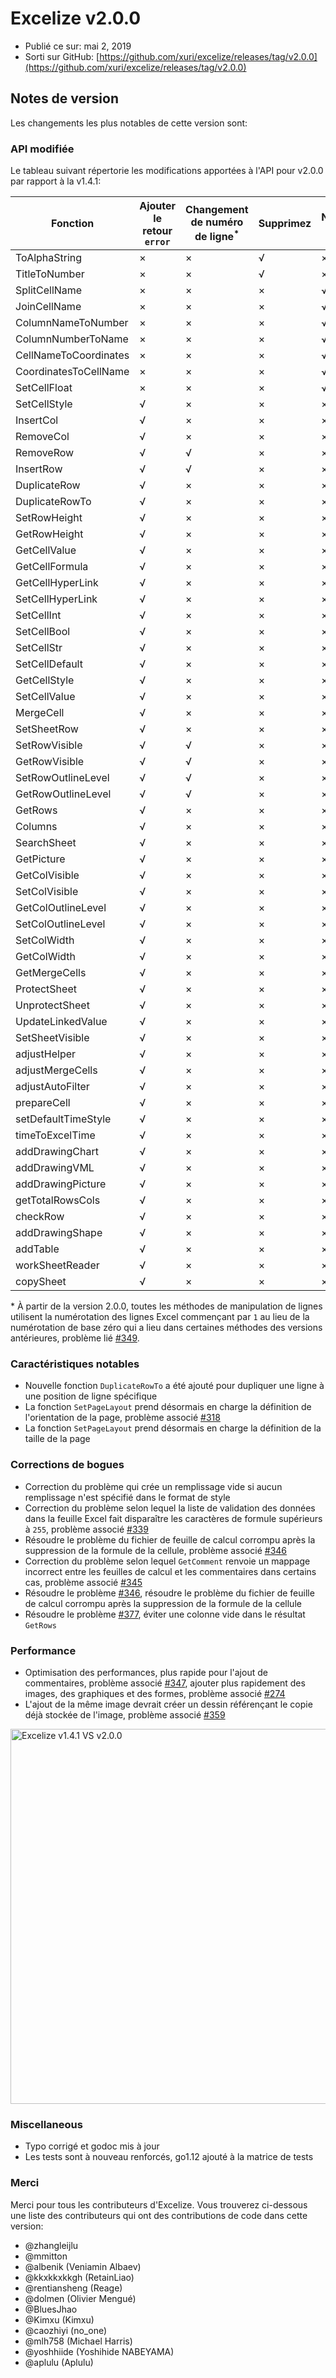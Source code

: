# Excelize v2.0.0

* Publié ce sur: mai 2, 2019
* Sorti sur GitHub: [https://github.com/xuri/excelize/releases/tag/v2.0.0](https://github.com/xuri/excelize/releases/tag/v2.0.0)

## Notes de version

Les changements les plus notables de cette version sont:

### API modifiée

Le tableau suivant répertorie les modifications apportées à l'API pour v2.0.0 par rapport à la v1.4.1:

|Fonction|Ajouter le retour `error`|Changement de numéro de ligne<sup>\*</sup>|Supprimez|Nouvel ajout|
|---|---|---|---|---|
|ToAlphaString|&times;|&times;|&radic;|&times;|
|TitleToNumber|&times;|&times;|&radic;|&times;|
|SplitCellName|&times;|&times;|&times;|&radic;|
|JoinCellName|&times;|&times;|&times;|&radic;|
|ColumnNameToNumber|&times;|&times;|&times;|&radic;|
|ColumnNumberToName|&times;|&times;|&times;|&radic;|
|CellNameToCoordinates|&times;|&times;|&times;|&radic;|
|CoordinatesToCellName|&times;|&times;|&times;|&radic;|
|SetCellFloat|&times;|&times;|&times;|&radic;|
|SetCellStyle|&radic;|&times;|&times;|&times;|
|InsertCol|&radic;|&times;|&times;|&times;|
|RemoveCol|&radic;|&times;|&times;|&times;|
|RemoveRow|&radic;|&radic;|&times;|&times;|
|InsertRow|&radic;|&radic;|&times;|&times;|
|DuplicateRow|&radic;|&times;|&times;|&times;|
|DuplicateRowTo|&radic;|&times;|&times;|&times;|
|SetRowHeight|&radic;|&times;|&times;|&times;|
|GetRowHeight|&radic;|&times;|&times;|&times;|
|GetCellValue|&radic;|&times;|&times;|&times;|
|GetCellFormula|&radic;|&times;|&times;|&times;|
|GetCellHyperLink|&radic;|&times;|&times;|&times;|
|SetCellHyperLink|&radic;|&times;|&times;|&times;|
|SetCellInt|&radic;|&times;|&times;|&times;|
|SetCellBool|&radic;|&times;|&times;|&times;|
|SetCellStr|&radic;|&times;|&times;|&times;|
|SetCellDefault|&radic;|&times;|&times;|&times;|
|GetCellStyle|&radic;|&times;|&times;|&times;|
|SetCellValue|&radic;|&times;|&times;|&times;|
|MergeCell|&radic;|&times;|&times;|&times;|
|SetSheetRow|&radic;|&times;|&times;|&times;|
|SetRowVisible|&radic;|&radic;|&times;|&times;|
|GetRowVisible|&radic;|&radic;|&times;|&times;|
|SetRowOutlineLevel|&radic;|&radic;|&times;|&times;|
|GetRowOutlineLevel|&radic;|&radic;|&times;|&times;|
|GetRows|&radic;|&times;|&times;|&times;|
|Columns|&radic;|&times;|&times;|&times;|
|SearchSheet|&radic;|&times;|&times;|&times;|
|GetPicture|&radic;|&times;|&times;|&times;|
|GetColVisible|&radic;|&times;|&times;|&times;|
|SetColVisible|&radic;|&times;|&times;|&times;|
|GetColOutlineLevel|&radic;|&times;|&times;|&times;|
|SetColOutlineLevel|&radic;|&times;|&times;|&times;|
|SetColWidth|&radic;|&times;|&times;|&times;|
|GetColWidth|&radic;|&times;|&times;|&times;|
|GetMergeCells|&radic;|&times;|&times;|&times;|
|ProtectSheet|&radic;|&times;|&times;|&times;|
|UnprotectSheet|&radic;|&times;|&times;|&times;|
|UpdateLinkedValue|&radic;|&times;|&times;|&times;|
|SetSheetVisible|&radic;|&times;|&times;|&times;|
|adjustHelper|&radic;|&times;|&times;|&times;|
|adjustMergeCells|&radic;|&times;|&times;|&times;|
|adjustAutoFilter|&radic;|&times;|&times;|&times;|
|prepareCell|&radic;|&times;|&times;|&times;|
|setDefaultTimeStyle|&radic;|&times;|&times;|&times;|
|timeToExcelTime|&radic;|&times;|&times;|&times;|
|addDrawingChart|&radic;|&times;|&times;|&times;|
|addDrawingVML|&radic;|&times;|&times;|&times;|
|addDrawingPicture|&radic;|&times;|&times;|&times;|
|getTotalRowsCols|&radic;|&times;|&times;|&times;|
|checkRow|&radic;|&times;|&times;|&times;|
|addDrawingShape|&radic;|&times;|&times;|&times;|
|addTable|&radic;|&times;|&times;|&times;|
|workSheetReader|&radic;|&times;|&times;|&times;|
|copySheet|&radic;|&times;|&times;|&times;|

\* À partir de la version 2.0.0, toutes les méthodes de manipulation de lignes utilisent la numérotation des lignes Excel commençant par `1` au lieu de la numérotation de base zéro qui a lieu dans certaines méthodes des versions antérieures, problème lié [#349](https://github.com/xuri/excelize/issues/349).

### Caractéristiques notables

* Nouvelle fonction `DuplicateRowTo` a été ajouté pour dupliquer une ligne à une position de ligne spécifique
* La fonction `SetPageLayout` prend désormais en charge la définition de l'orientation de la page, problème associé [#318](https://github.com/xuri/excelize/issues/318)
* La fonction `SetPageLayout` prend désormais en charge la définition de la taille de la page

### Corrections de bogues

* Correction du problème qui crée un remplissage vide si aucun remplissage n'est spécifié dans le format de style
* Correction du problème selon lequel la liste de validation des données dans la feuille Excel fait disparaître les caractères de formule supérieurs à `255`, problème associé [#339](https://github.com/xuri/excelize/issues/339)
* Résoudre le problème du fichier de feuille de calcul corrompu après la suppression de la formule de la cellule, problème associé [#346](https://github.com/xuri/excelize/issues/346)
* Correction du problème selon lequel `GetComment` renvoie un mappage incorrect entre les feuilles de calcul et les commentaires dans certains cas, problème associé [#345](https://github.com/xuri/excelize/issues/345)
* Résoudre le problème [#346](https://github.com/xuri/excelize/issues/346), résoudre le problème du fichier de feuille de calcul corrompu après la suppression de la formule de la cellule
* Résoudre le problème [#377](https://github.com/xuri/excelize/issues/377), éviter une colonne vide dans le résultat `GetRows`

### Performance

* Optimisation des performances, plus rapide pour l'ajout de commentaires, problème associé [#347](https://github.com/xuri/excelize/issues/347), ajouter plus rapidement des images, des graphiques et des formes, problème associé [#274](https://github.com/xuri/excelize/issues/274)
* L'ajout de la même image devrait créer un dessin référençant le
copie déjà stockée de l'image, problème associé [#359](https://github.com/xuri/excelize/issues/359)

<img src="https://user-images.githubusercontent.com/2809468/56576273-7e7f1d80-65fa-11e9-8b47-7b171c5e67e3.png" width="600" alt="Excelize v1.4.1 VS v2.0.0">

### Miscellaneous

* Typo corrigé et godoc mis à jour
* Les tests sont à nouveau renforcés, go1.12 ajouté à la matrice de tests

### Merci

Merci pour tous les contributeurs d'Excelize. Vous trouverez ci-dessous une liste des contributeurs qui ont des contributions de code dans cette version:

* @zhangleijlu
* @mmitton
* @albenik (Veniamin Albaev)
* @kkxkkxkkgh (RetainLiao)
* @rentiansheng (Reage)
* @dolmen (Olivier Mengué)
* @BluesJhao
* @Kimxu (Kimxu)
* @caozhiyi (no_one)
* @mlh758 (Michael Harris)
* @yoshhiide (Yoshihide NABEYAMA)
* @aplulu (Aplulu)
